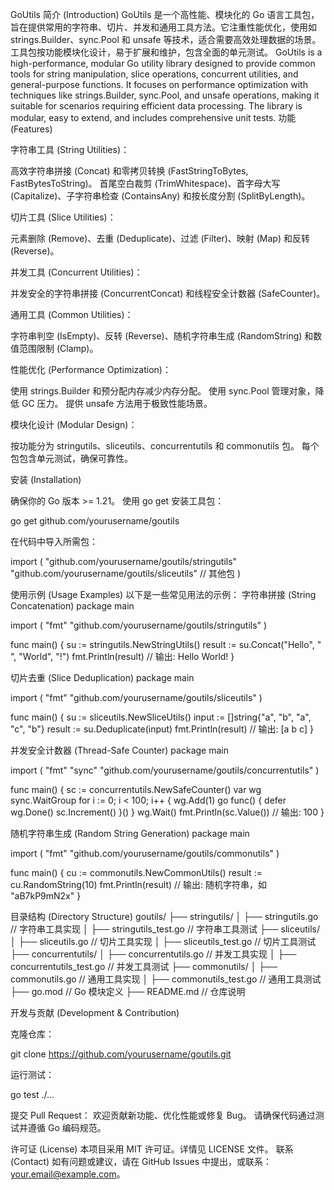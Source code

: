 GoUtils
简介 (Introduction)
GoUtils 是一个高性能、模块化的 Go 语言工具包，旨在提供常用的字符串、切片、并发和通用工具方法。它注重性能优化，使用如 strings.Builder、sync.Pool 和 unsafe 等技术，适合需要高效处理数据的场景。工具包按功能模块化设计，易于扩展和维护，包含全面的单元测试。
GoUtils is a high-performance, modular Go utility library designed to provide common tools for string manipulation, slice operations, concurrent utilities, and general-purpose functions. It focuses on performance optimization with techniques like strings.Builder, sync.Pool, and unsafe operations, making it suitable for scenarios requiring efficient data processing. The library is modular, easy to extend, and includes comprehensive unit tests.
功能 (Features)

字符串工具 (String Utilities)：

高效字符串拼接 (Concat) 和零拷贝转换 (FastStringToBytes, FastBytesToString)。
首尾空白裁剪 (TrimWhitespace)、首字母大写 (Capitalize)、子字符串检查 (ContainsAny) 和按长度分割 (SplitByLength)。


切片工具 (Slice Utilities)：

元素删除 (Remove)、去重 (Deduplicate)、过滤 (Filter)、映射 (Map) 和反转 (Reverse)。


并发工具 (Concurrent Utilities)：

并发安全的字符串拼接 (ConcurrentConcat) 和线程安全计数器 (SafeCounter)。


通用工具 (Common Utilities)：

字符串判空 (IsEmpty)、反转 (Reverse)、随机字符串生成 (RandomString) 和数值范围限制 (Clamp)。


性能优化 (Performance Optimization)：

使用 strings.Builder 和预分配内存减少内存分配。
使用 sync.Pool 管理对象，降低 GC 压力。
提供 unsafe 方法用于极致性能场景。


模块化设计 (Modular Design)：

按功能分为 stringutils、sliceutils、concurrentutils 和 commonutils 包。
每个包包含单元测试，确保可靠性。



安装 (Installation)

确保你的 Go 版本 >= 1.21。
使用 go get 安装工具包：

go get github.com/yourusername/goutils


在代码中导入所需包：

import (
    "github.com/yourusername/goutils/stringutils"
    "github.com/yourusername/goutils/sliceutils"
    // 其他包
)

使用示例 (Usage Examples)
以下是一些常见用法的示例：
字符串拼接 (String Concatenation)
package main

import (
    "fmt"
    "github.com/yourusername/goutils/stringutils"
)

func main() {
    su := stringutils.NewStringUtils()
    result := su.Concat("Hello", " ", "World", "!")
    fmt.Println(result) // 输出: Hello World!
}

切片去重 (Slice Deduplication)
package main

import (
    "fmt"
    "github.com/yourusername/goutils/sliceutils"
)

func main() {
    su := sliceutils.NewSliceUtils()
    input := []string{"a", "b", "a", "c", "b"}
    result := su.Deduplicate(input)
    fmt.Println(result) // 输出: [a b c]
}

并发安全计数器 (Thread-Safe Counter)
package main

import (
    "fmt"
    "sync"
    "github.com/yourusername/goutils/concurrentutils"
)

func main() {
    sc := concurrentutils.NewSafeCounter()
    var wg sync.WaitGroup
    for i := 0; i < 100; i++ {
        wg.Add(1)
        go func() {
            defer wg.Done()
            sc.Increment()
        }()
    }
    wg.Wait()
    fmt.Println(sc.Value()) // 输出: 100
}

随机字符串生成 (Random String Generation)
package main

import (
    "fmt"
    "github.com/yourusername/goutils/commonutils"
)

func main() {
    cu := commonutils.NewCommonUtils()
    result := cu.RandomString(10)
    fmt.Println(result) // 输出: 随机字符串，如 "aB7kP9mN2x"
}

目录结构 (Directory Structure)
goutils/
├── stringutils/
│   ├── stringutils.go      // 字符串工具实现
│   ├── stringutils_test.go // 字符串工具测试
├── sliceutils/
│   ├── sliceutils.go       // 切片工具实现
│   ├── sliceutils_test.go  // 切片工具测试
├── concurrentutils/
│   ├── concurrentutils.go  // 并发工具实现
│   ├── concurrentutils_test.go // 并发工具测试
├── commonutils/
│   ├── commonutils.go      // 通用工具实现
│   ├── commonutils_test.go // 通用工具测试
├── go.mod                  // Go 模块定义
├── README.md               // 仓库说明

开发与贡献 (Development & Contribution)

克隆仓库：

git clone https://github.com/yourusername/goutils.git


运行测试：

go test ./...


提交 Pull Request：
欢迎贡献新功能、优化性能或修复 Bug。
请确保代码通过测试并遵循 Go 编码规范。



许可证 (License)
本项目采用 MIT 许可证。详情见 LICENSE 文件。
联系 (Contact)
如有问题或建议，请在 GitHub Issues 中提出，或联系：your.email@example.com。
